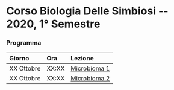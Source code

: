 # Corso Biologia Delle Simbiosi -- 2020, 1° Semestre

### Programma

| Giorno | Ora | Lezione|
|:---|:---|:---|
|XX Ottobre|XX:XX|[Microbioma 1](https://unimarco.github.io/2020-1S-BiologiaDelleSimbiosi/Lesson1.html)|
|XX Ottobre|XX:XX|[Microbioma 2](https://unimarco.github.io/2020-1S-BiologiaDelleSimbiosi/Lesson2.html)|
